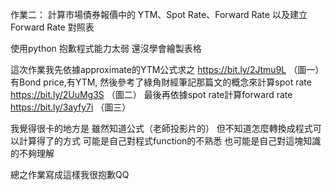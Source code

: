 作業二：
計算市場債券報價中的 YTM、Spot Rate、Forward Rate 以及建立 Forward Rate 對照表

使用python
抱歉程式能力太弱 還沒學會繪製表格 

這次作業我先依據approximate的YTM公式求之
https://bit.ly/2Jtmu9L （圖一）
有Bond price,有YTM, 然後參考了綠角財經筆記那篇文的概念來計算spot rate
https://bit.ly/2UuMg3S （圖二）
最後再依據spot rate計算forward rate
https://bit.ly/3ayfy7i （圖三）

我覺得很卡的地方是
雖然知道公式（老師投影片的）
但不知道怎麼轉換成程式可以計算得了的方式
可能是自己對程式function的不熟悉 也可能是自己對這塊知識的不夠理解

總之作業寫成這樣我很抱歉QQ
